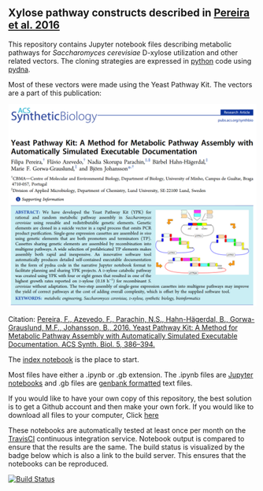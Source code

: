 ## Xylose pathway constructs described in [Pereira et al. 2016](http://pubs.acs.org/doi/abs/10.1021/acssynbio.5b00250)

This repository contains Jupyter notebook files describing metabolic pathways
for _Saccharomyces cerevisiae_ D-xylose utilization and other related vectors.
The cloning strategies are expressed in [python](https://www.python.org/) code using [pydna](https://github.com/BjornFJohansson/pydna).

Most of these vectors were made using the Yeast Pathway Kit. The vectors are a part of this publication:

[![abs](abstract.png)](http://pubs.acs.org/doi/abs/10.1021/acssynbio.5b00250)

Citation:
[Pereira, F., Azevedo, F., Parachin, N.S., Hahn-Hägerdal, B., Gorwa-Grauslund, M.F., Johansson, B., 2016. Yeast Pathway Kit: A Method for Metabolic Pathway Assembly with Automatically Simulated Executable Documentation. ACS Synth. Biol. 5, 386–394.](https://www.ncbi.nlm.nih.gov/pubmed/26916955)

The [index notebook](http://nbviewer.ipython.org/github/BjornFJohansson/ypk-xylose-pathways/blob/master/index.ipynb)
is the place to start.

Most files have either a .ipynb or .gb extension. The .ipynb files are [Jupyter notebooks](http://jupyter.org/) and .gb files are [genbank formatted](http://quma.cdb.riken.jp/help/gbHelp.html) text files. 

If you would like to have your own copy of this repository, the best solution is to get a 
Github account and then make your own fork. If you would like to download all files to your 
computer, Click [here](https://github.com/BjornFJohansson/ypk-xylose-pathways/archive/master.zip)


These notebooks are automatically tested at least once per month on the [TravisCI](https://travis-ci.org) 
continuous integration service. Notebook output is compared to ensure that the results are the same.
The build status is visualized by the badge below which is also a link to the build server. 
This ensures that the notebooks can be reproduced. 

[![Build Status](https://travis-ci.org/BjornFJohansson/ypk-xylose-pathways.svg?branch=master)](https://travis-ci.org/BjornFJohansson/ypk-xylose-pathways)
